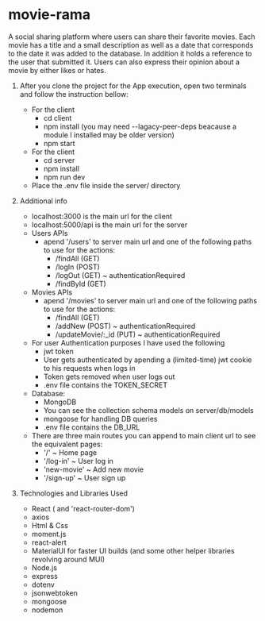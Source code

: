 # movie-rama
A social sharing platform where users can share their favorite movies. Each movie has a title and a small description as well as a date that corresponds to the date it was added to the database. In addition it holds a reference to the user that submitted it. Users can also express their opinion about a movie by either likes or hates.

1. After you clone the project for the App execution, open two terminals and follow the instruction bellow:
    - For the client
        - cd client
        - npm install (you may need --lagacy-peer-deps beacause a module I installed may be older version)
        - npm start
    - For the client
        - cd server
        - npm install
        - npm run dev
    - Place the .env file inside the server/ directory
  
2. Additional info
    - localhost:3000 is the main url for the client
    - localhost:5000/api is the main url for the server
    - Users APIs
        - apend '/users' to server main url and one of the following paths to use for the actions:
            - /findAll (GET)
            - /logIn (POST)
            - /logOut (GET) ~ authenticationRequired
            - /findById (GET)
    - Movies APIs
        - apend '/movies' to server main url and one of the following paths to use for the actions:
          - /findAll (GET)
          - /addNew (POST) ~ authenticationRequired
          - /updateMovie/:_id (PUT) ~ authenticationRequired
    - For user Authentication purposes I have used the following
      - jwt token
      - User gets authenticated by apending a (limited-time) jwt cookie to his requests when logs in
      - Token gets removed when user logs out
      - .env file contains the TOKEN_SECRET
    - Database:
      - MongoDB
      - You can see the collection schema models on server/db/models
      - mongoose for handling DB queries
      - .env file contains the DB_URL
    - There are three main routes you can append to main client url to see the equivalent pages:
      - '/' ~ Home page 
      - '/log-in' ~ User log in
      - 'new-movie' ~ Add new movie
      - '/sign-up' ~ User sign up
      
3. Technologies and Libraries Used
    - React ( and 'react-router-dom')
    - axios
    - Html & Css
    - moment.js
    - react-alert
    - MaterialUI for faster UI builds (and some other helper libraries revolving around MUI)
    - Node.js
    - express
    - dotenv
    - jsonwebtoken
    - mongoose
    - nodemon
